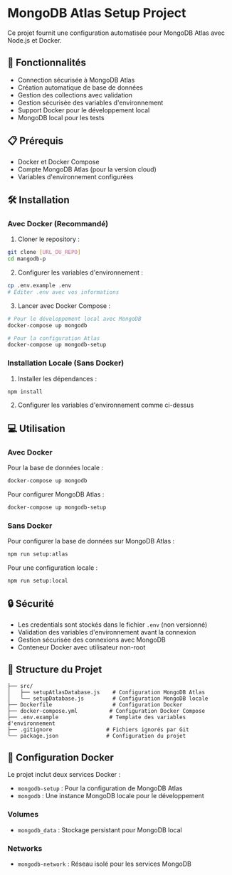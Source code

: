 # MongoDB Atlas Setup Project

Ce projet fournit une configuration automatisée pour MongoDB Atlas avec Node.js et Docker.

## 🚀 Fonctionnalités

- Connection sécurisée à MongoDB Atlas
- Création automatique de base de données
- Gestion des collections avec validation
- Gestion sécurisée des variables d'environnement
- Support Docker pour le développement local
- MongoDB local pour les tests

## 📋 Prérequis

- Docker et Docker Compose
- Compte MongoDB Atlas (pour la version cloud)
- Variables d'environnement configurées

## 🛠️ Installation

### Avec Docker (Recommandé)

1. Cloner le repository :
```bash
git clone [URL_DU_REPO]
cd mangodb-p
```

2. Configurer les variables d'environnement :
```bash
cp .env.example .env
# Éditer .env avec vos informations
```

3. Lancer avec Docker Compose :
```bash
# Pour le développement local avec MongoDB
docker-compose up mongodb

# Pour la configuration Atlas
docker-compose up mongodb-setup
```

### Installation Locale (Sans Docker)

1. Installer les dépendances :
```bash
npm install
```

2. Configurer les variables d'environnement comme ci-dessus

## 💻 Utilisation

### Avec Docker

Pour la base de données locale :
```bash
docker-compose up mongodb
```

Pour configurer MongoDB Atlas :
```bash
docker-compose up mongodb-setup
```

### Sans Docker

Pour configurer la base de données sur MongoDB Atlas :
```bash
npm run setup:atlas
```

Pour une configuration locale :
```bash
npm run setup:local
```

## 🔒 Sécurité

- Les credentials sont stockés dans le fichier `.env` (non versionné)
- Validation des variables d'environnement avant la connexion
- Gestion sécurisée des connexions avec MongoDB
- Conteneur Docker avec utilisateur non-root

## 📝 Structure du Projet

```
├── src/
│   ├── setupAtlasDatabase.js    # Configuration MongoDB Atlas
│   └── setupDatabase.js         # Configuration MongoDB locale
├── Dockerfile                   # Configuration Docker
├── docker-compose.yml          # Configuration Docker Compose
├── .env.example                # Template des variables d'environnement
├── .gitignore                 # Fichiers ignorés par Git
└── package.json               # Configuration du projet
```

## 🐳 Configuration Docker

Le projet inclut deux services Docker :
- `mongodb-setup` : Pour la configuration de MongoDB Atlas
- `mongodb` : Une instance MongoDB locale pour le développement

### Volumes
- `mongodb_data` : Stockage persistant pour MongoDB local

### Networks
- `mongodb-network` : Réseau isolé pour les services MongoDB 